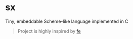 # sx
Tiny, embeddable Scheme-like language implemented in C
> Project is highly inspired by [fe](https://github.com/rxi/fe)
